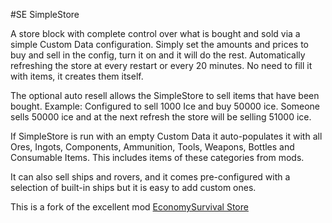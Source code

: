 #SE SimpleStore

A store block with complete control over what is bought and sold via a simple Custom Data configuration.
Simply set the amounts and prices to buy and sell in the config, turn it on and it will do the rest. Automatically refreshing the store at every restart or every 20 minutes. No need to fill it with items, it creates them itself. 

The optional auto resell allows the SimpleStore to sell items that have been bought. 
Example: Configured to sell 1000 Ice and buy 50000 ice. Someone sells  50000 ice and at the next refresh the store will be selling 51000 ice.

If SimpleStore is run with an empty Custom Data it auto-populates it with all Ores, Ingots,  Components,  Ammunition,  Tools, Weapons, Bottles and Consumable Items. This includes items of these categories from mods.

It can also sell ships and rovers, and it comes pre-configured with a selection of built-in ships but it is easy to add custom ones.

This is a fork of the excellent mod [EconomySurvival Store](https://github.com/diKsens/SE.de-Community/tree/master/EconomySurvival%20Store) 


